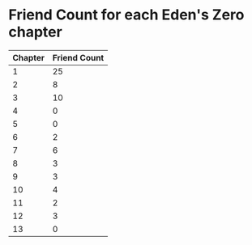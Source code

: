 # Friend Count for each Eden's Zero chapter

| Chapter | Friend Count |
| --- | --- |
| 1 | 25 |
| 2 | 8 |
| 3 | 10 |
| 4 | 0 |
| 5 | 0 |
| 6 | 2 |
| 7 | 6 |
| 8 | 3 |
| 9 | 3 |
| 10 | 4 |
| 11 | 2 |
| 12 | 3 |
| 13 | 0 |
